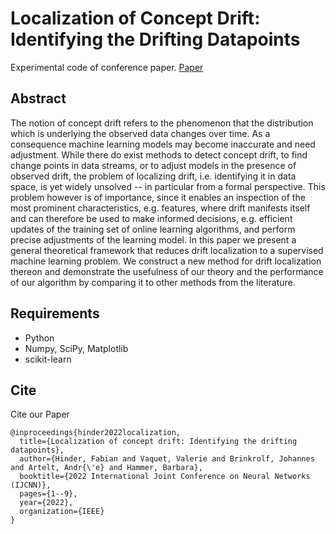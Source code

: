 # Localization of Concept Drift: Identifying the Drifting Datapoints 

Experimental code of conference paper. [Paper](https://ieeexplore.ieee.org/document/9892374)

## Abstract

The notion of concept drift refers to the phenomenon that the distribution which is underlying the observed data changes over time. As a consequence machine learning models may become inaccurate and need adjustment. While there do exist methods to detect concept drift, to find change points in data streams, or to adjust models in the presence of observed drift, the problem of localizing drift, i.e. identifying it in data space, is yet widely unsolved -- in particular from a formal perspective. This problem however is of importance, since it enables an inspection of the most prominent characteristics, e.g. features, where drift manifests itself and can therefore be used to make informed decisions, e.g. efficient updates of the training set of online learning algorithms, and perform precise adjustments of the learning model. In this paper we present a general theoretical framework that reduces drift localization to a supervised machine learning problem. We construct a new method for drift localization thereon and demonstrate the usefulness of our theory and the performance of our algorithm by comparing it to other methods from the literature. 

## Requirements

* Python 
* Numpy, SciPy, Matplotlib
* scikit-learn

## Cite

Cite our Paper
```
@inproceedings{hinder2022localization,
  title={Localization of concept drift: Identifying the drifting datapoints},
  author={Hinder, Fabian and Vaquet, Valerie and Brinkrolf, Johannes and Artelt, Andr{\'e} and Hammer, Barbara},
  booktitle={2022 International Joint Conference on Neural Networks (IJCNN)},
  pages={1--9},
  year={2022},
  organization={IEEE}
}
```
